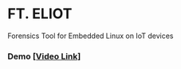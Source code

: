 # FT. ELIOT
Forensics Tool for Embedded Linux on IoT devices

### Demo [[Video Link]](https://drive.google.com/file/d/1OoFUU5XKeDPpu1Xzxz-IDpJFf7IJFvER/view?usp=sharing)

